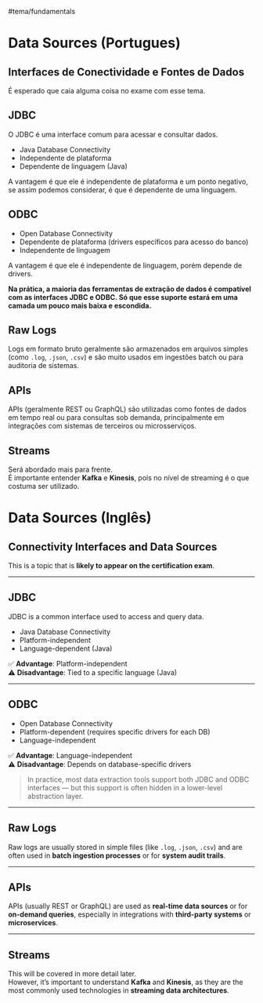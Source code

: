 #tema/fundamentals 
# Data Sources (Portugues)
## Interfaces de Conectividade e Fontes de Dados

É esperado que caia alguma coisa no exame com esse tema.
## JDBC

O JDBC é uma interface comum para acessar e consultar dados.

- Java Database Connectivity  
- Independente de plataforma  
- Dependente de linguagem (Java)  

A vantagem é que ele é independente de plataforma e um ponto negativo, se assim podemos considerar, é que é dependente de uma linguagem.
## ODBC

- Open Database Connectivity  
- Dependente de plataforma (drivers específicos para acesso do banco)  
- Independente de linguagem  

A vantagem é que ele é independente de linguagem, porém depende de drivers.  

**Na prática, a maioria das ferramentas de extração de dados é compatível com as interfaces JDBC e ODBC. Só que esse suporte estará em uma camada um pouco mais baixa e escondida.**
## Raw Logs

Logs em formato bruto geralmente são armazenados em arquivos simples (como `.log`, `.json`, `.csv`) e são muito usados em ingestões batch ou para auditoria de sistemas.
## APIs

APIs (geralmente REST ou GraphQL) são utilizadas como fontes de dados em tempo real ou para consultas sob demanda, principalmente em integrações com sistemas de terceiros ou microsserviços.
## Streams

Será abordado mais para frente.  
É importante entender **Kafka** e **Kinesis**, pois no nível de streaming é o que costuma ser utilizado.
# Data Sources  (Inglês)
## Connectivity Interfaces and Data Sources

This is a topic that is **likely to appear on the certification exam**.

---
## JDBC

JDBC is a common interface used to access and query data.

- Java Database Connectivity  
- Platform-independent  
- Language-dependent (Java)  

✅ **Advantage**: Platform-independent  
⚠️ **Disadvantage**: Tied to a specific language (Java)

---
## ODBC

- Open Database Connectivity  
- Platform-dependent (requires specific drivers for each DB)  
- Language-independent  

✅ **Advantage**: Language-independent  
⚠️ **Disadvantage**: Depends on database-specific drivers  

> In practice, most data extraction tools support both JDBC and ODBC interfaces — but this support is often hidden in a lower-level abstraction layer.

---
## Raw Logs

Raw logs are usually stored in simple files (like `.log`, `.json`, `.csv`) and are often used in **batch ingestion processes** or for **system audit trails**.

---
## APIs

APIs (usually REST or GraphQL) are used as **real-time data sources** or for **on-demand queries**, especially in integrations with **third-party systems** or **microservices**.

---
## Streams

This will be covered in more detail later.  
However, it’s important to understand **Kafka** and **Kinesis**, as they are the most commonly used technologies in **streaming data architectures**.